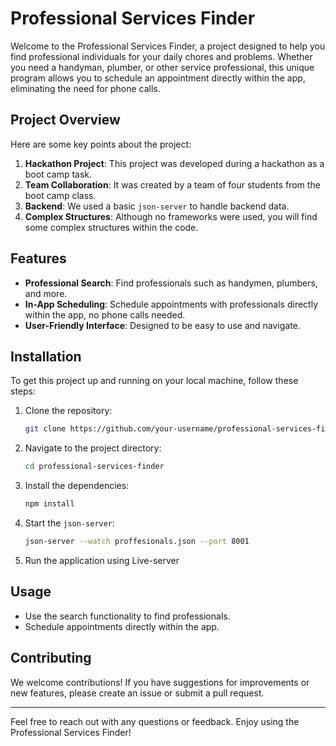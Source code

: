 # Professional Services Finder

Welcome to the Professional Services Finder, a project designed to help you find professional individuals for your daily chores and problems. Whether you need a handyman, plumber, or other service professional, this unique program allows you to schedule an appointment directly within the app, eliminating the need for phone calls.

## Project Overview

Here are some key points about the project:

1. **Hackathon Project**: This project was developed during a hackathon as a boot camp task.
2. **Team Collaboration**: It was created by a team of four students from the boot camp class.
3. **Backend**: We used a basic `json-server` to handle backend data.
4. **Complex Structures**: Although no frameworks were used, you will find some complex structures within the code.

## Features

- **Professional Search**: Find professionals such as handymen, plumbers, and more.
- **In-App Scheduling**: Schedule appointments with professionals directly within the app, no phone calls needed.
- **User-Friendly Interface**: Designed to be easy to use and navigate.

## Installation

To get this project up and running on your local machine, follow these steps:

1. Clone the repository:
    ```bash
    git clone https://github.com/your-username/professional-services-finder.git
    ```

2. Navigate to the project directory:
    ```bash
    cd professional-services-finder
    ```

3. Install the dependencies:
    ```bash
    npm install
    ```

4. Start the `json-server`:
    ```bash
    json-server --watch proffesionals.json --port 8001
    ```

5. Run the application using Live-server

## Usage

- Use the search functionality to find professionals.
- Schedule appointments directly within the app.

## Contributing

We welcome contributions! If you have suggestions for improvements or new features, please create an issue or submit a pull request.


---

Feel free to reach out with any questions or feedback. Enjoy using the Professional Services Finder!
